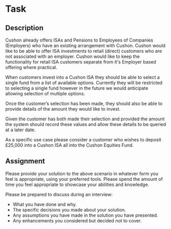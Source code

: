 # Task

## Description

Cushon already offers ISAs and Pensions to Employees of Companies (Employers) who have an existing arrangement with
Cushon. Cushon would like to be able to offer ISA investments to retail (direct) customers who are not associated with an
employer. Cushon would like to keep the functionality for retail ISA customers separate from it's Employer based offering
where practical.

When customers invest into a Cushon ISA they should be able to select a single fund from a list of available options. Currently they will be restricted to selecting a single fund however in the future we would anticipate allowing selection of multiple options.

Once the customer’s selection has been made, they should also be able to provide details of the amount they would like to
invest.

Given the customer has both made their selection and provided the amount the system should record these values and allow these details to be queried at a later date.

As a specific use case please consider a customer who wishes to deposit £25,000 into a Cushon ISA all into the Cushon Equities Fund.

## Assignment

Please provide your solution to the above scenario in whatever form you feel is appropriate, using your preferred tools.
Please spend the amount of time you feel appropriate to showcase your abilities and knowledge.

Please be prepared to discuss during an interview:

- What you have done and why.
- The specific decisions you made about your solution.
- Any assumptions you have made in the solution you have presented.
- Any enhancements you considered but decided not to cover.

